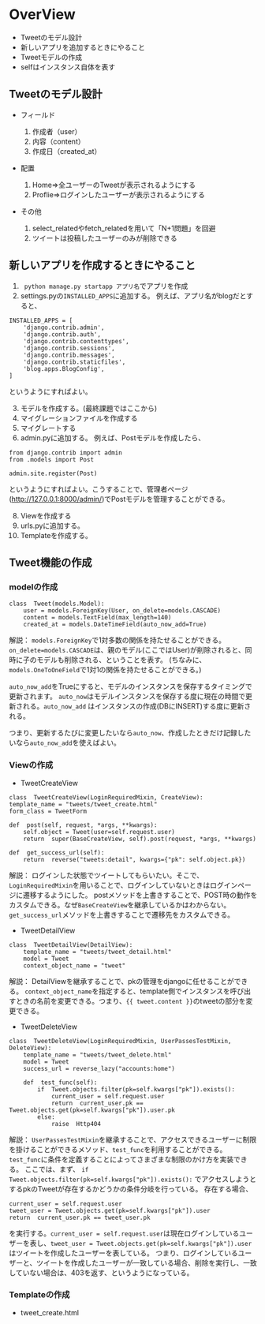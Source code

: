 # OverView
- Tweetのモデル設計
- 新しいアプリを追加するときにやること
- Tweetモデルの作成
- selfはインスタンス自体を表す

## Tweetのモデル設計
- フィールド
	1. 作成者（user）
	2. 内容（content）
	3. 作成日（created_at）

- 配置
	1. Home⇒全ユーザーのTweetが表示されるようにする
	2. Proflie⇒ログインしたユーザーが表示されるようにする

- その他
	1. select_relatedやfetch_relatedを用いて「N+1問題」を回避
	2. ツイートは投稿したユーザーのみが削除できる

## 新しいアプリを作成するときにやること
1. ``` python manage.py startapp アプリ名```でアプリを作成
2. settings.pyの``` INSTALLED_APPS ```に追加する。
例えば、アプリ名がblogだとすると、
```
INSTALLED_APPS = [
    'django.contrib.admin',
    'django.contrib.auth',
    'django.contrib.contenttypes',
    'django.contrib.sessions',
    'django.contrib.messages',
    'django.contrib.staticfiles',
    'blog.apps.BlogConfig',
]
```
というようにすればよい。

3.  モデルを作成する。(最終課題ではここから)
4. マイグレーションファイルを作成する
5. マイグレートする
6. admin.pyに追加する。
例えば、Postモデルを作成したら、
```
from django.contrib import admin
from .models import Post

admin.site.register(Post)
```
というようにすればよい。こうすることで、管理者ページ(http://127.0.0.1:8000/admin/)でPostモデルを管理することができる。

8. Viewを作成する
9. urls.pyに追加する。
10. Templateを作成する。

## Tweet機能の作成
### modelの作成

    class  Tweet(models.Model):
	    user = models.ForeignKey(User, on_delete=models.CASCADE)
	    content = models.TextField(max_length=140)
	    created_at = models.DateTimeField(auto_now_add=True)


解説：
`models.ForeignKey`で1対多数の関係を持たせることができる。
`on_delete=models.CASCADE`は、親のモデル(ここではUser)が削除されると、同時に子のモデルも削除される、ということを表す。
(ちなみに、`models.OneToOneField`で1対1の関係を持たせることができる。)

`` auto_now_add ``をTrueにすると、モデルのインスタンスを保存するタイミングで更新されます。 `auto_now`はモデルインスタンスを保存する度に現在の時間で更新される。`auto_now_add` はインスタンスの作成(DBにINSERT)する度に更新される。

つまり、更新するたびに変更したいなら`auto_now`、作成したときだけ記録したいなら`auto_now_add`を使えばよい。

### Viewの作成
- TweetCreateView
```
class  TweetCreateView(LoginRequiredMixin, CreateView):
template_name = "tweets/tweet_create.html"
form_class = TweetForm

def  post(self, request, *args, **kwargs):
	self.object = Tweet(user=self.request.user)
	return  super(BaseCreateView, self).post(request, *args, **kwargs)

def  get_success_url(self):
	return  reverse("tweets:detail", kwargs={"pk": self.object.pk})
```
解説：
ログインした状態でツイートしてもらいたい。そこで、`LoginRequiredMixin`を用いることで、ログインしていないときはログインページに遷移するようにした。
postメソッドを上書きすることで、POST時の動作をカスタムできる。なぜ`BaseCreateView`を継承しているかはわからない。
`get_success_url`メソッドを上書きすることで遷移先をカスタムできる。

- TweetDetailView
```
class  TweetDetailView(DetailView):
	template_name = "tweets/tweet_detail.html"
	model = Tweet
	context_object_name = "tweet"
```
解説：
DetailViewを継承することで、pkの管理をdjangoに任せることができる。
`context_object_name`を指定すると、template側でインスタンスを呼び出すときの名前を変更できる。つまり、`{{ tweet.content }}`のtweetの部分を変更できる。

- TweetDeleteView
```
class  TweetDeleteView(LoginRequiredMixin, UserPassesTestMixin, DeleteView):
	template_name = "tweets/tweet_delete.html"
	model = Tweet
	success_url = reverse_lazy("accounts:home")
	
	def  test_func(self):
		if  Tweet.objects.filter(pk=self.kwargs["pk"]).exists():
			current_user = self.request.user
			return  current_user.pk == Tweet.objects.get(pk=self.kwargs["pk"]).user.pk
		else:
			raise  Http404
```
解説：
`UserPassesTestMixin`を継承することで、アクセスできるユーザーに制限を掛けることができるメソッド、`test_func`を利用することができる。`test_func`に条件を定義することによってさまざまな制限のかけ方を実装できる。
ここでは、まず、
`if  Tweet.objects.filter(pk=self.kwargs["pk"]).exists():`
でアクセスしようとするpkのTweetが存在するかどうかの条件分岐を行っている。
存在する場合、
```
current_user = self.request.user
tweet_user = Tweet.objects.get(pk=self.kwargs["pk"]).user
return  current_user.pk == tweet_user.pk
```
を実行する。`current_user = self.request.user`は現在ログインしているユーザーを表し、`tweet_user = Tweet.objects.get(pk=self.kwargs["pk"]).user`はツイートを作成したユーザーを表している。
つまり、ログインしているユーザーと、ツイートを作成したユーザーが一致している場合、削除を実行し、一致していない場合は、403を返す、というようになっている。

### Templateの作成
- tweet_create.html
```
